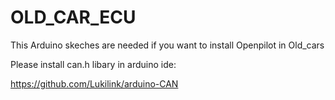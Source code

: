 # OLD_CAR_ECU
This Arduino skeches are needed if you want to install Openpilot in Old_cars

Please install can.h libary in arduino ide: 

https://github.com/Lukilink/arduino-CAN
